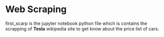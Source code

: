 # Web Scraping
first_scarp is the jupyter notebook python file which is contains the scrapping of **Tesla** wikipedia site to get know about the price list of cars.
